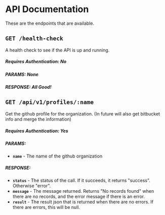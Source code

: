 # API Documentation

These are the endpoints that are available.


## `GET /health-check`

A health check to see if the API is up and running.

##### Requires Authentication: No

##### PARAMS: None

##### RESPONSE: All Good!


## `GET /api/v1/profiles/:name`

Get the github profile for the organization. (In future will also get bitbucket info and merge the information)

##### Requires Authentication: Yes

##### PARAMS:

*  **`name`** - The name of the github organization

##### RESPONSE:

*  **`status`** - The status of the call. If it succeeds, it returns "success". Otherwise "error".
*  **`message`** - The message returned. Returns "No records found" when there are no records, and the error message if there is an error.
*  **`result`** - The result json that is returned when there are no errors. If there are errors, this will be null.